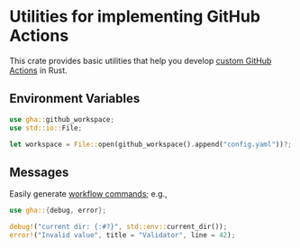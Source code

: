 # Utilities for implementing GitHub Actions

This crate provides basic utilities that help you develop [custom GitHub Actions](https://docs.github.com/en/actions/creating-actions/about-custom-actions) in Rust.

## Environment Variables

```rust
use gha::github_workspace;
use std::io::File;

let workspace = File::open(github_workspace().append("config.yaml"))?;
```

## Messages

Easily generate [workflow commands](https://docs.github.com/en/actions/using-workflows/workflow-commands-for-github-actions); e.g.,

```rust
use gha::{debug, error};

debug!("current dir: {:#?}", std::env::current_dir());
error!("Invalid value", title = "Validator", line = 42);
```
